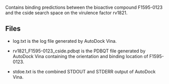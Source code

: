 Contains binding predictions between the bioactive compound F1595-0123 and the cside search space on the virulence factor rv1821.

## Files

- log.txt is the log file generated by AutoDock Vina.

- rv1821_F1595-0123_cside.pdbqt is the PDBQT file generated by AutoDock Vina containing the orientation and binding location of F1595-0123.

- stdoe.txt is the combined STDOUT and STDERR output of AutoDock Vina.

